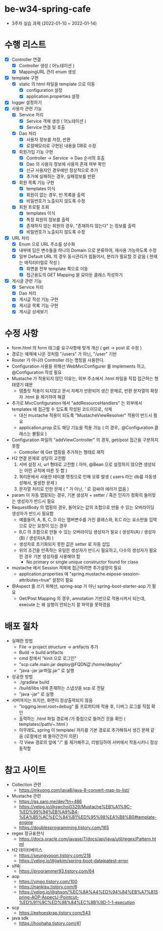 # be-w34-spring-cafe
- 3주차 실습 과제 (2022-01-10 ~ 2022-01-14)

# 수행 리스트
- [x] Controller 연결
  - [x] Controller 생성 ( 어노테이션 )
  - [x] MappingURL 관리 enum 생성
- [x] template 구현
  - [x] static 의 html 파일을 template 으로 이동
    - [x] configuration 설정
    - [x] application.properties 설정
- [x] logger 설정하기
- [x] 사용자 관련 기능
  - [x] Service 처리
    - [x] Service 객체 생성 ( 어노테이션 )
    - [x] Service 연결 및 호출
  - [x] Dao 처리
    - [x] 사용자 정보를 저장, 반환
    - [x] 로컬메모리로 구현된 내용을 DB로 수정
  - [x] 회원가입 기능 구현
    - [x] Controller -> Service -> Dao 순서의 호출
    - [x] Dao 의 사용자 정보에 사용자 존재 여부 확인
    - [x] 신규 사용자인 경우에만 정상적으로 추가
    - [x] 추가에 실패하는 경우, 실패정보를 반환
  - [x] 회원 목록 기능 구현
    - [x] templates 이식
    - [x] 회원이 없는 경우, 빈 목록을 출력
    - [x] 비밀번호가 노출되지 않도록 수정
  - [x] 회원 프로필 조회
    - [x] templates 이식
    - [x] 특정 회원의 정보를 출력
    - [x] 존재하지 않는 회원의 경우, "존재하지 않는다" 는 정보를 출력
    - [x] 비밀번호가 노출되지 않도록 수정
- [x] URL 처리
  - [x] Enum 으로 URL 주소를 상수화
  - [x] 내부에 담은 변수들을 하나의 Domain 으로 분류하여, 재사용 가능하도록 수정
  - [x] 일부 Default URL 의 경우 동시관리가 힘들어서, 분리가 필요할 것 같음 ( 현재는 매직리터럴로 작성 )
    - [x] 화면을 전부 template 쪽으로 이동
    - [x] 접근용도의 GET Mapping 을 모아둔 클래스 작성하기
- [x] 게시글 관련 기능
  - [x] Service 처리
  - [x] Dao 처리
  - [x] 게시글 작성 기능 구현
  - [x] 게시글 목록 기능 구현
  - [x] 게시글 상세보기

# 수정 사항
- form.html 의 form 태그를 요구사항에 맞게 개선 ( get -> post 로 수정 )
- 경로는 예제에 나온 것처럼 "/users" 가 아닌, "/user" 기반
- Router 가 아니라 Controller 라는 명칭을 사용한다.
- Configuration 사용을 위해선 WebMvcConfigurer 를 implements 하고, @Configuration 작성 필요
- Mustache 가 적용되지 않던 이유는, 외부 주소에서 .html 파일을 직접 접근하는 형태였기 떄문
  - 템플릿 적용이 되지않고 문서 자체가 반환되어 생긴 문제로, 반환 문자열의 확장자 .html 을 제거하여 해결
- 추가로 MvcConfiguration 에서 "addResourceHandlers" 는 외부에서 templates 에 접근할 수 있도록 작성된 코드이므로, 삭제
  - 대신 mustache 적용이 되도록 "MustacheViewResolver" 적용이 반드시 필요 
  - application.prop 로도 해당 기능을 적용 가능 ( 이 경우,. @Configuration 클래스는 불필요 )
- Configuration 파일의 "addViewController" 의 경우, get/post 접근을 구분하지 못함
  - Controller 에 Get 맵핑을 추가하는 형태로 재작
- H2 연결 문제로 상당히 고전함
  1. 서버 설정 시, url 형태로 고전함 ( 아마, @Bean 으로 설정하지 않으면 생성되는 어떤 규칙에 따른 듯 함 )
  2. 쿼리문에서 사용한 테이블 명칭으로 인해 오류 발생 ( users 라는 db를 자동생성해서, 발생한 문제 )
  3. 문자열 처리로 인한 문제 ( " 가 아닌, ' 로 감싸야 에러가 없음 )
- param 이 자동 맵핑되는 경우, 기본 생성자 + setter / 혹은 인자가 정확히 들어맞는 생성자가 반드시 필요
- RequestBody 의 맵핑의 경우, 들어오는 값의 조합으로 만들 수 있는 오버라이딩 생성자가 반드시 필요함
  - 예를들어, A, B, C, D 라는 멤버변수를 가진 클래스와, B,C 라는 요소만을 입력으로 갖는 요청이 있는 경우
  - B,C 의 조합으로 만들 수 있는 오버라이딩 생성자가 필요 ( 생성자(A) / 생성자(B) / 생성자(A,B) )
  - 생성자로 초기화되지 못한 값은 setter 로 자동 삽입
  - 위의 조건을 만족하는 유일한 생성자가 반드시 필요하고, 다수의 생성자가 필요한 경우 기본 생성자를 사용해야 함
    - No primary or single unique constructor found for class
- mustache 에서 Session 객체에 접근하려면 추가설정이 필요
  - application.properties 에 "spring.mustache.expose-session-attributes=true" 설정이 필요
- @Aspect 를 쓰기 위해선, spring-aop 가 아닌 spring-boot-starter-aop 가 필요
  - Get/Post Mapping 의 경우, annotation 기반으로 적용시켜서 되는데, execute 는 왜 실행이 안되는지 잘 파악을 못하겠음
  
# 배포 절차
- 실패한 방법
  - File -> project structure -> artifacts 추가
  - Build -> build artifacts
  - cmd 창에서 "kinit 으로 로그인"
  - "scp cafe.main.jar deploy@FQDN값:/home/deploy"
  - "java -jar jar파일.jar" 로 실행
- 성공한 방법
  - ./gradlew build
  - /build/libs 내에 존재하는 스냅샷을 scp 로 전달
  - "java -jar" 로 실행
- 서버까지는 뜨지만, 화면이 정상출력되지 않음
  - "logging.level.root=debug" 를 프로퍼티에 적용 후, 디버그 로그를 직접 확인
  - 출력하는 .html 파일 경로에 /가 중첩으로 들어간 것을 확인 ( templates//path/~.html )
  - 아무래도, spring 이 template/ 까지를 기본 경로로 추가해줘서 생긴 문제 같음 (로컬에선 왜 돌아간건지 의문)
  - 각 View 경로의 앞에 "/" 를 제거해주고, 리빌딩하여 서버에서 작동시키니 정상동작함

# 참고 사이트
- Collection 관련
  - https://mkyong.com/java8/java-8-convert-map-to-list/
- Mustache 관련
  - https://gs.saro.me/dev?tn=486
  - https://velog.io/@swchoi0329/Mustache%EB%A1%9C-%ED%99%94%EB%A9%B4-%EA%B5%AC%EC%84%B1%ED%95%98%EA%B8%B0#template-engine
  - https://doublesprogramming.tistory.com/165
- regex 정규표현식
  - https://docs.oracle.com/javase/7/docs/api/java/util/regex/Pattern.html
- H2 데이터베이스
  - https://seungyooon.tistory.com/218
  - https://velog.io/@jwkim/spring-boot-datajpatest-error
- slf4j
  - https://programmer93.tistory.com/64
- aop
  - https://vmpo.tistory.com/100
  - https://nankisu.tistory.com/6
  - https://velog.io/@shson/%EC%8A%A4%ED%94%84%EB%A7%81Spring-AOP-AspectJ-Pointcut-%ED%91%9C%ED%98%84%EC%8B%9D-1-1-execution
- scp
  - https://eehoeskrap.tistory.com/543
- java sdk
  - https://hoohaha.tistory.com/41

